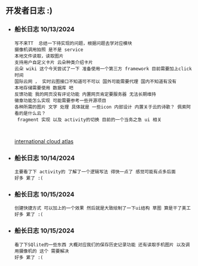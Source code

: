 ## 开发者日志 :)

* ### 船长日志 10/13/2024
   ``` 
   写不来TT  总结一下待实现的问题，根据问题去学对应模块
   摄像机调用拍照 是不是 service
   本地文件读取，读取图片
   支持用户自定义卡片 云朵种类介绍卡片
   云朵 wiki 这个今天尝试了一下 准备使用一个第三方 framework 目前需要加上click时间
   国际云网 ， 实时云图接口不知道可不可以 国外可能需要代理 国内不知道有没有
   本地存储需要使用 数据库 吧
   反馈功能 我的网页没有评论功能 内置网页肯定要服务器 无法长期维持 
   徽章功能怎么实现 可能需要参考一些开源项目
   各种所需的图片 文字 处理 具体就是 一些icon 内部设计 内置关于云的诗歌？ 佩索阿看的是什么云？
    fragment 实现 以及 activity的切换 目前的一个当务之急 ui 相关

    
   ```
    [international cloud atlas](https://cloudatlas.wmo.int/en/home.html)


* ### 船长日志 10/14/2024
   ```
   主要看了下 activity的 了解了一个逻辑写法 得快一点了 感觉可能有点多后面
   好多 累了 :(
   ```


* ### 船长日志 10/15/2024
   ```
   创建快捷方式 可以加上的一个效果 然后就是大致绘制了一下ui结构 草图 算是干了美工
   好多 累了 :(
   ```

* ### 船长日志 10/15/2024
   ```
   看了下SQlite的一些东西 大概对应我们的保存历史记录功能 还有读取手机图片 以及调用摄像机的 这个 需要解决
   好多 累了 :(
   ```